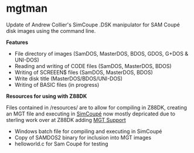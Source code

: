 # mgtman
Update of Andrew Collier's SimCoupe .DSK manipulator for SAM Coupé disk images using the command line.

**Features**

* File directory of images (SamDOS, MasterDOS, BDOS, GDOS, G+DOS & UNI-DOS)
* Reading and writing of CODE files (SamDOS, MasterDOS, BDOS)
* Writing of SCREEEN$ files (SamDOS, MasterDOS, BDOS)
* Write disk title (MasterDOS/BDOS/UNI-DOS)
* Writing of BASIC files (in progress)

**Resources for using with Z88DK**

Files contained in /resources/ are to allow for compiling in Z88DK, creating an MGT file and executing in [SimCoupé](https://github.com/simonowen/simcoupe) now mostly depricated due to sterling work over at Z88DK adding [MGT Support](https://github.com/z88dk/z88dk/commit/fa1f1b45901e4412f190353647667192b4c2e61b)
* Windows batch file for compiling and executing in SimCoupé
* Copy of SAMDOS2 binary for inclusion into MGT images
* helloworld.c for Sam Coupé for testing
